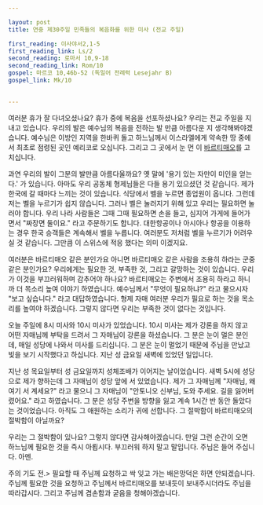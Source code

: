 ```yaml
---

layout: post
title: 연중 제30주일 민족들의 복음화를 위한 미사 (전교 주일)

first_reading: 이사야서2,1-5
first_reading_link: Ls/2
second_reading: 로마서 10,9-18
second_reading_link: Rom/10
gospel: 마르코 10,46b-52 (독일어 전례력 Lesejahr B)
gospel_link: Mk/10
 

---
```


여러분 휴가 잘 다녀오셨나요? 휴가 중에 복음을 선포하셨나요? 우리는 전교 주일을 지내고 있습니다. 우리의 발은 예수님의 복음을 전하는 발 만큼 아름다운 지 생각해봐야겠습니다. 예수님은 이방인 지역을 한바퀴 돌고 하느님께서 이스라엘에게 약속한 땅 중에서 최초로 점령된 곳인 예리코로 오십니다. 그리고 그 곳에서 눈 먼 이 <a href="https://maria.catholic.or.kr/bible/bbs/bbs_view.asp?id=169023&ref=257&menu=4797">바르티매오</a>를 고치십니다.

과연 우리의 발이 그분의 발만큼 아름다울까요? 옛 말에 '용기 있는 자만이 미인을 얻는다.' 가 있습니다. 아마도 우리 공동체 형제님들은 다들 용기 있으셨던 것 같습니다. 제가 한국에 갈 때마다 느끼는 것이 있습니다. 식당에서 벨을 누르면 종업원이 옵니다. 그런데 저는 벨을 누르기가 쉽지 않습니다. 그러나 벨은 눌러지기 위해 있고 우리는 필요하면 눌러야 합니다. 우리 나라 사람들은 그때 그때 필요하면 손을 들고, 심지어 가게에 들어가면서 "짜장면 둘이요." 라고 주문하기도 합니다. 대한항공이나 아시아나 항공을 이용하는 경우 한국 승객들은 계속해서 벨을 누릅니다. 여러분도 저처럼 벨을 누르기가 어려우실 것 같습니다. 그만큼 이 스위스에 적응 했다는 의미 이겠지요.

여러분은 바르티매오 같은 분인가요 아니면 바르티매오 같은 사람을 조용히 하라는 군중같은 분인가요? 우리에게는 필요한 것, 부족한 것, 그리고 갈망하는 것이 있습니다. 우리가 이것을 부끄러워하며 감추어야 하나요? 바르티매오는 주변에서 조용히 하라고 하니까 더 목소리 높여 이야기 하였습니다. 예수님께서 "무엇이 필요하냐?" 라고 물으시자 "보고 싶습니다." 라고 대답하였습니다. 형제 자매 여러분 우리가 필요로 하는 것을 목소리를 높여야 하겠습니다. 그렇지 않다면 우리는 부족한 것이 없다는 것입니다.

오늘 주일에 8시 미사와 10시 미사가 있었습니다. 10시 미사는 제가 강론을 하지 않고 어떤 자매님께 부탁을 드려서 그 자매님이 강론을 하셨습니다. 그 분은 눈이 멀은 분인데, 매일 성당에 나와서 미사를 드리십니다. 그 분은 눈이 멀었기 때문에 주님을 만났고 빛을 보기 시작했다고 하십니다. 지난 성 금요일 새벽에 있었던 일입니다.

지난 성 목요일부터 성 금요일까지 성체조배가 이어지는 날이었습니다. 새벽 5시에 성당으로 제가 향하는데 그 자매님이 성당 앞에 서 있었습니다. 제가 그 자매님께 "자매님, 왜 여기 서 계세요?" 라고 물으니 그 자매님이 "안토니오 신부님, 도와 주세요. 길을 잃어버렸어요." 라고 하였습니다. 그 분은 성당 주변을 방향을 잃고 계속 1시간 반 동안 돌았다는 것이었습니다. 아직도 그 애원하는 소리가 귀에 선합니다. 그 절박함이 바르티매오의 절박함이 아닐까요?

우리는 그 절박함이 있나요? 그렇지 않다면 감사해야겠습니다. 만일 그런 순간이 오면 하느님께 필요한 것을 즉시 아룁시다. 부끄러워 하지 말고 말입니다. 주님은 들어 주십니다. 아멘.

주의 기도 전.> 필요할 때 주님께 요청하고 싹 잊고 가는 배은망덕은 하면 안되겠습니다. 주님께 필요한 것을 요청하고 주님께서 바르티매오를 보내듯이 보내주시더라도 주님을 따라갑시다. 그리고 주님께 겸손함과 굳음을 청해야겠습니다.
